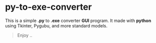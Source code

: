 # py-to-exe-converter
This is a simple **.py** to **.exe** converter **GUI** program.
It made with **python** using Tkinter, Pygubu, and more standard models.

> Enjoy ..

